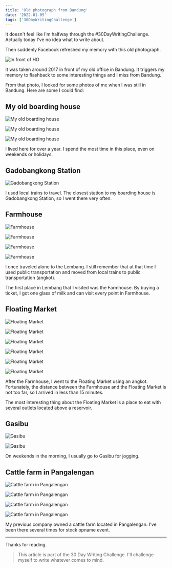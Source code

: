 ```yaml
---
title: 'Old photograph from Bandung'
date: '2022-01-05'
tags: ['30DayWritingChallenge']
---
```


It doesn't feel like I'm halfway through the #30DayWritingChallenge. Actually today I've no idea what to write about.

Then suddenly Facebook refreshed my memory with this old photograph.

![In front of HO](/images/old-photograph-from-bandung-1.jpg)

It was taken around 2017 in front of my old office in Bandung. It triggers my memory to flashback to some interesting things and I miss from Bandung.
 
From that photo, I looked for some photos of me when I was still in Bandung. Here are some I could find:

## My old boarding house

![My old boarding house](/images/old-photograph-from-bandung-2.jpg)

![My old boarding house](/images/old-photograph-from-bandung-3.jpg)

![My old boarding house](/images/old-photograph-from-bandung-4.jpg)

I lived here for over a year. I spend the most time in this place, even on weekends or holidays.

## Gadobangkong Station

![Gadobangkong Station](/images/old-photograph-from-bandung-5.jpg)

I used local trains to travel. The closest station to my boarding house is Gadobangkong Station, so I went there very often.

## Farmhouse

![Farmhouse](/images/old-photograph-from-bandung-6.jpg)

![Farmhouse](/images/old-photograph-from-bandung-7.jpg)

![Farmhouse](/images/old-photograph-from-bandung-8.jpg)

![Farmhouse](/images/old-photograph-from-bandung-9.jpg)

I once traveled alone to the Lembang. I still remember that at that time I used public transportation and moved from local trains to public transportation (angkot).

The first place in Lembang that I visited was the Farmhouse. By buying a ticket, I got one glass of milk and can visit every point in Farmhouse.

## Floating Market

![Floating Market](/images/old-photograph-from-bandung-10.jpg)

![Floating Market](/images/old-photograph-from-bandung-11.jpg)

![Floating Market](/images/old-photograph-from-bandung-12.jpg)

![Floating Market](/images/old-photograph-from-bandung-13.jpg)

![Floating Market](/images/old-photograph-from-bandung-14.jpg)

![Floating Market](/images/old-photograph-from-bandung-15.jpg)

After the Farmhouse, I went to the Floating Market using an angkot. Fortunately, the distance between the Farmhouse and the Floating Market is not too far, so I arrived in less than 15 minutes.

The most interesting thing about the Floating Market is a place to eat with several outlets located above a reservoir.

## Gasibu

![Gasibu](/images/old-photograph-from-bandung-16.jpg)

![Gasibu](/images/old-photograph-from-bandung-17.jpg)

On weekends in the morning, I usually go to Gasibu for jogging.

## Cattle farm in Pangalengan

![Cattle farm in Pangalengan](/images/old-photograph-from-bandung-18.jpg)

![Cattle farm in Pangalengan](/images/old-photograph-from-bandung-19.jpg)

![Cattle farm in Pangalengan](/images/old-photograph-from-bandung-20.jpg)

![Cattle farm in Pangalengan](/images/old-photograph-from-bandung-21.jpg)

My previous company owned a cattle farm located in Pangalengan. I've been there several times for stock opname event.

---

Thanks for reading.

> This article is part of the 30 Day Writing Challenge. I'll challenge myself to write whatever comes to mind.

